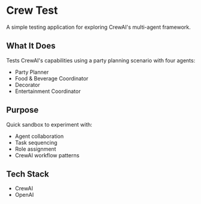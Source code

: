 # Crew Test

A simple testing application for exploring CrewAI's multi-agent framework.

## What It Does

Tests CrewAI's capabilities using a party planning scenario with four agents:
- Party Planner
- Food & Beverage Coordinator
- Decorator
- Entertainment Coordinator

## Purpose

Quick sandbox to experiment with:
- Agent collaboration
- Task sequencing
- Role assignment
- CrewAI workflow patterns

## Tech Stack

- CrewAI
- OpenAI
